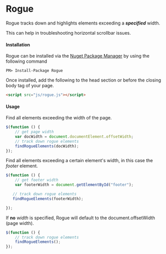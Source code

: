 # Rogue
Rogue tracks down and highlights elements exceeding a ***specified*** width.

This can help in troubleshooting horizontal scrollbar issues. 

#### Installation ####

Rogue can be installed via the [Nuget Package Manager](https://www.nuget.org/packages/Rogue/) by using the following command

    PM> Install-Package Rogue 
    
Once installed, add the following to the head section or before the closing body tag of your page.
```html
<script src="js/rogue.js"></script>
```

#### Usage ####

Find all elements exceeding the width of the page.
```javascript
$(function () {
    // get page width
    var docWidth = document.documentElement.offsetWidth;
    // track down rogue elements
    findRogueElements(docWidth);
});
```

Find all elements exceeding a certain element's width, in this case the *footer* element.
```javascript
$(function () {
    // get footer width
    var footerWidth = document.getElementById("footer");

   // track down rogue elements
   findRogueElements(footerWidth);

});
```

If **no** *width* is specified, Rogue will default to the document.offsetWidth (page width).
```javascript
$(function () {
    // track down rogue elements
    findRogueElements();
});
```



